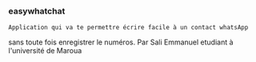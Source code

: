 ### easywhatchat

    Application qui va te permettre écrire facile à un contact whatsApp 
sans toute fois enregistrer le numéros. 
    Par Sali Emmanuel etudiant à l'université de Maroua

